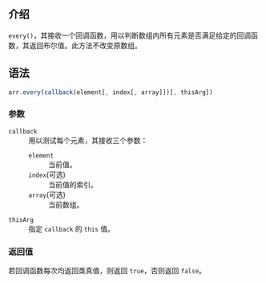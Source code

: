 ## 介绍

`every()`，其接收一个回调函数，用以判断数组内所有元素是否满足给定的回调函数，其返回布尔值。此方法不改变原数组。

## 语法

```js
arr.every(callback(element[, index[, array]])[, thisArg])
```

### 参数

<dl>
  <dt><code>callback</code></dt>
  <dd>用以测试每个元素，其接收三个参数：
  <dl>
    <dt><code>element</code></dt>
    <dd>当前值。</dd>
    <dt><code>index</code>(可选)</dt>
    <dd>当前值的索引。</dd>
    <dt><code>array</code>(可选)</dt>
    <dd>当前数组。</dd>
  </dl>
  </dd>
  <dt><code>thisArg</code></dt>
  <dd>指定 <code>callback</code> 的 <code>this</code> 值。</dd>
</dl>

### 返回值

若回调函数每次均返回类真值，则返回 `true`，否则返回 `false`。
